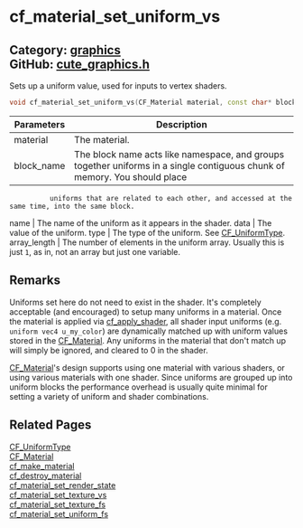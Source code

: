 # cf_material_set_uniform_vs

Category: [graphics](https://github.com/RandyGaul/cute_framework/blob/master/docs/api_reference?id=graphics)  
GitHub: [cute_graphics.h](https://github.com/RandyGaul/cute_framework/blob/master/include/cute_graphics.h)  
---

Sets up a uniform value, used for inputs to vertex shaders.

```cpp
void cf_material_set_uniform_vs(CF_Material material, const char* block_name, const char* name, void* data, CF_UniformType type, int array_length);
```

Parameters | Description
--- | ---
material | The material.
block_name | The block name acts like namespace, and groups together uniforms in a single contiguous chunk of memory. You should place
              uniforms that are related to each other, and accessed at the same time, into the same block.
name | The name of the uniform as it appears in the shader.
data | The value of the uniform.
type | The type of the uniform. See [CF_UniformType](https://github.com/RandyGaul/cute_framework/blob/master/docs/graphics/cf_uniformtype.md).
array_length | The number of elements in the uniform array. Usually this is just `1`, as in, not an array but just one variable.

## Remarks

Uniforms set here do not need to exist in the shader. It's completely acceptable (and encouraged) to setup many uniforms in a material.
Once the material is applied via [cf_apply_shader](https://github.com/RandyGaul/cute_framework/blob/master/docs/graphics/cf_apply_shader.md), all shader input uniforms (e.g. `uniform vec4 u_my_color`) are dynamically matched up
with uniform values stored in the [CF_Material](https://github.com/RandyGaul/cute_framework/blob/master/docs/graphics/cf_material.md). Any uniforms in the material that don't match up will simply be ignored, and cleared to 0
in the shader.

[CF_Material](https://github.com/RandyGaul/cute_framework/blob/master/docs/graphics/cf_material.md)'s design supports using one material with various shaders, or using various materials with one shader. Since uniforms are
grouped up into uniform blocks the performance overhead is usually quite minimal for setting a variety of uniform and shader combinations.

## Related Pages

[CF_UniformType](https://github.com/RandyGaul/cute_framework/blob/master/docs/graphics/cf_uniformtype.md)  
[CF_Material](https://github.com/RandyGaul/cute_framework/blob/master/docs/graphics/cf_material.md)  
[cf_make_material](https://github.com/RandyGaul/cute_framework/blob/master/docs/graphics/cf_make_material.md)  
[cf_destroy_material](https://github.com/RandyGaul/cute_framework/blob/master/docs/graphics/cf_destroy_material.md)  
[cf_material_set_render_state](https://github.com/RandyGaul/cute_framework/blob/master/docs/graphics/cf_material_set_render_state.md)  
[cf_material_set_texture_vs](https://github.com/RandyGaul/cute_framework/blob/master/docs/graphics/cf_material_set_texture_vs.md)  
[cf_material_set_texture_fs](https://github.com/RandyGaul/cute_framework/blob/master/docs/graphics/cf_material_set_texture_fs.md)  
[cf_material_set_uniform_fs](https://github.com/RandyGaul/cute_framework/blob/master/docs/graphics/cf_material_set_uniform_fs.md)  
